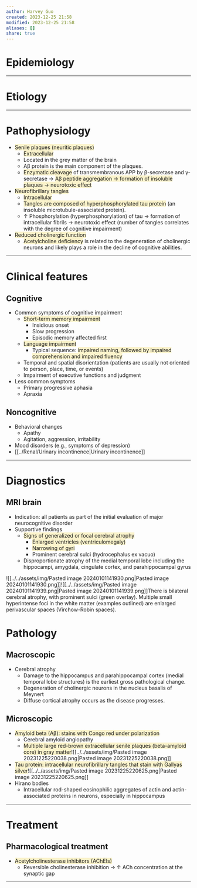 ```yaml
---
author: Harvey Guo
created: 2023-12-25 21:58
modified: 2023-12-25 21:58
aliases: []
share: true
---
```


# Epidemiology


---
# Etiology


---
# Pathophysiology
- <span style="background:rgba(240, 200, 0, 0.2)">Senile plaques (neuritic plaques)</span>
	- <span style="background:rgba(240, 200, 0, 0.2)">Extracellular</span>
	- Located in the grey matter of the brain
	- Aβ protein is the main component of the plaques.
	- <span style="background:rgba(240, 200, 0, 0.2)">Enzymatic cleavage</span> of transmembranous APP by β-secretase and γ-secretase → <span style="background:rgba(240, 200, 0, 0.2)">Aβ peptide aggregation → formation of insoluble plaques → neurotoxic effect </span>
- <span style="background:rgba(240, 200, 0, 0.2)">Neurofibrillary tangles</span>
	- <span style="background:rgba(240, 200, 0, 0.2)">Intracellular</span>
	- <span style="background:rgba(240, 200, 0, 0.2)">Tangles are composed of hyperphosphorylated tau protein</span> (an insoluble microtubule-associated protein). 
	- ↑ Phosphorylation (hyperphosphorylation) of tau → formation of intracellular fibrils → neurotoxic effect (number of tangles correlates with the degree of cognitive impairment)
- <span style="background:rgba(240, 200, 0, 0.2)">Reduced cholinergic function</span>
	- <span style="background:rgba(240, 200, 0, 0.2)">Acetylcholine deficiency</span> is related to the degeneration of cholinergic neurons and likely plays a role in the decline of cognitive abilities.

---
# Clinical features
## Cognitive
- Common symptoms of cognitive impairment
	- <span style="background:rgba(240, 200, 0, 0.2)">Short-term memory impairment</span>
		- Insidious onset
		- Slow progression
		- Episodic memory affected first
	- <span style="background:rgba(240, 200, 0, 0.2)">Language impairment </span>
		- Typical sequence: <span style="background:rgba(240, 200, 0, 0.2)">impaired naming, followed by impaired comprehension and impaired fluency</span>
	- Temporal and spatial disorientation (patients are usually not oriented to person, place, time, or events) 
	- Impairment of executive functions and judgment
- Less common symptoms
	- Primary progressive aphasia 
	- Apraxia
## Noncognitive
- Behavioral changes
	- Apathy
	- Agitation, aggression, irritability
- Mood disorders (e.g., symptoms of depression)
- [[../Renal/Urinary incontinence|Urinary incontinence]]

---
# Diagnostics
## MRI brain
- Indication: all patients as part of the initial evaluation of major neurocognitive disorder
- Supportive findings
	- <span style="background:rgba(240, 200, 0, 0.2)">Signs of generalized or focal cerebral atrophy </span>
		- <span style="background:rgba(240, 200, 0, 0.2)">Enlarged ventricles (ventriculomegaly)</span>
		- <span style="background:rgba(240, 200, 0, 0.2)">Narrowing of gyri</span>
		- Prominent cerebral sulci (hydrocephalus ex vacuo)
	- Disproportionate atrophy of the medial temporal lobe including the hippocampi, amygdala, cingulate cortex, and parahippocampal gyrus

![[../../assets/img/Pasted image 20240101141930.png|Pasted image 20240101141930.png]]![[../../assets/img/Pasted image 20240101141939.png|Pasted image 20240101141939.png]]There is bilateral cerebral atrophy, with prominent sulci (green overlay). Multiple small hyperintense foci in the white matter (examples outlined) are enlarged perivascular spaces (Virchow-Robin spaces).
# Pathology
## Macroscopic
- Cerebral atrophy
	- Damage to the hippocampus and parahippocampal cortex (medial temporal lobe structures) is the earliest gross pathological change.
	- Degeneration of cholinergic neurons in the nucleus basalis of Meynert
	- Diffuse cortical atrophy occurs as the disease progresses.
## Microscopic
- <span style="background:rgba(240, 200, 0, 0.2)">Amyloid beta (Aβ): stains with Congo red under polarization</span>
	- Cerebral amyloid angiopathy
	- <span style="background:rgba(240, 200, 0, 0.2)">Multiple large red-brown extracellular senile plaques (beta-amyloid core) in gray matter</span>![[../../assets/img/Pasted image 20231225220038.png|Pasted image 20231225220038.png]]
- <span style="background:rgba(240, 200, 0, 0.2)">Tau protein: intracellular neurofibrillary tangles that stain with Gallyas silver</span>![[../../assets/img/Pasted image 20231225220625.png|Pasted image 20231225220625.png]]
- Hirano bodies
	- Intracellular rod-shaped eosinophilic aggregates of actin and actin-associated proteins in neurons, especially in hippocampus

---
# Treatment
## Pharmacological treatment
- <span style="background:rgba(240, 200, 0, 0.2)">Acetylcholinesterase inhibitors (AChEIs)</span>
	- Reversible cholinesterase inhibition → ↑ ACh concentration at the synaptic gap

---
